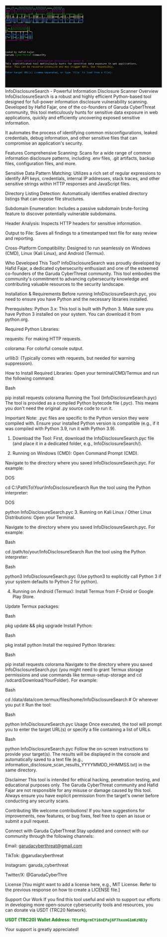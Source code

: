 ![InfoDisclosureSearch Screenshot](https://raw.githubusercontent.com/GarudaCyberThreat/Information_Disclosure_SearchTools/refs/heads/main/main-images.png)
InfoDisclosureSearch - Powerful Information Disclosure Scanner
Overview
InfoDisclosureSearch is a robust and highly efficient Python-based tool designed for full-power information disclosure vulnerability scanning. Developed by Hafid Fajar, one of the co-founders of Garuda CyberThreat community, this tool meticulously hunts for sensitive data exposure in web applications, quickly and efficiently uncovering exposed sensitive information.

It automates the process of identifying common misconfigurations, leaked credentials, debug information, and other sensitive files that can compromise an application's security.

Features
Comprehensive Scanning: Scans for a wide range of common information disclosure patterns, including .env files, .git artifacts, backup files, configuration files, and more.

Sensitive Data Pattern Matching: Utilizes a rich set of regular expressions to identify API keys, credentials, internal IP addresses, stack traces, and other sensitive strings within HTTP responses and JavaScript files.

Directory Listing Detection: Automatically identifies enabled directory listings that can expose file structures.

Subdomain Enumeration: Includes a passive subdomain brute-forcing feature to discover potentially vulnerable subdomains.

Header Analysis: Inspects HTTP headers for sensitive information.

Output to File: Saves all findings to a timestamped text file for easy review and reporting.

Cross-Platform Compatibility: Designed to run seamlessly on Windows (CMD), Linux (Kali Linux), and Android (Termux).

Who Developed This Tool?
InfoDisclosureSearch was proudly developed by Hafid Fajar, a dedicated cybersecurity enthusiast and one of the esteemed co-founders of the Garuda CyberThreat community. This tool embodies the community's commitment to advancing cybersecurity knowledge and contributing valuable resources to the security landscape.

Installation & Requirements
Before running InfoDisclosureSearch.pyc, you need to ensure you have Python and the necessary libraries installed.

Prerequisites:
Python 3.x: This tool is built with Python 3. Make sure you have Python 3 installed on your system. You can download it from python.org.

Required Python Libraries:

requests: For making HTTP requests.

colorama: For colorful console output.

urllib3: (Typically comes with requests, but needed for warning suppression).

How to Install Required Libraries:
Open your terminal/CMD/Termux and run the following command:

Bash

pip install requests colorama
Running the Tool (InfoDisclosureSearch.pyc)
The tool is provided as a compiled Python bytecode file (.pyc). This means you don't need the original .py source code to run it.

Important Note: .pyc files are specific to the Python version they were compiled with. Ensure your installed Python version is compatible (e.g., if it was compiled with Python 3.9, run it with Python 3.9).

1. Download the Tool:
First, download the InfoDisclosureSearch.pyc file (and place it in a dedicated folder, e.g., InfoDisclosureSearch/).

2. Running on Windows (CMD):
Open Command Prompt (CMD).

Navigate to the directory where you saved InfoDisclosureSearch.pyc. For example:

DOS

cd C:\Path\To\Your\InfoDisclosureSearch
Run the tool using the Python interpreter:

DOS

python InfoDisclosureSearch.pyc
3. Running on Kali Linux / Other Linux Distributions:
Open your Terminal.

Navigate to the directory where you saved InfoDisclosureSearch.pyc. For example:

Bash

cd /path/to/your/InfoDisclosureSearch
Run the tool using the Python interpreter:

Bash

python3 InfoDisclosureSearch.pyc
(Use python3 to explicitly call Python 3 if your system defaults to Python 2 for python).

4. Running on Android (Termux):
Install Termux from F-Droid or Google Play Store.

Update Termux packages:

Bash

pkg update && pkg upgrade
Install Python:

Bash

pkg install python
Install the required Python libraries:

Bash

pip install requests colorama
Navigate to the directory where you saved InfoDisclosureSearch.pyc (you might need to grant Termux storage permissions and use commands like termux-setup-storage and cd /sdcard/Download/YourFolder). For example:

Bash

cd /data/data/com.termux/files/home/InfoDisclosureSearch # Or wherever you put it
Run the tool:

Bash

python InfoDisclosureSearch.pyc
Usage
Once executed, the tool will prompt you to enter the target URL(s) or specify a file containing a list of URLs.

Bash

python InfoDisclosureSearch.pyc
Follow the on-screen instructions to provide your target(s). The results will be displayed in the console and automatically saved to a text file (e.g., information_disclosure_scan_results_YYYYMMDD_HHMMSS.txt) in the same directory.

Disclaimer
This tool is intended for ethical hacking, penetration testing, and educational purposes only. The Garuda CyberThreat community and Hafid Fajar are not responsible for any misuse or damage caused by this tool. Always ensure you have explicit permission from the target's owner before conducting any security scans.

Contributing
We welcome contributions! If you have suggestions for improvements, new features, or bug fixes, feel free to open an issue or submit a pull request.

Connect with Garuda CyberThreat
Stay updated and connect with our community through the following channels:

Email: garudacyberthreat@gmail.com

TikTok: @garudacyberthreat

Instagram: garuda_cyberthreat

Twitter/X: @GarudaCyberThre

License
[You might want to add a license here, e.g., MIT License. Refer to the previous response on how to create a LICENSE file.]

Support Our Work
If you find this tool useful and wish to support our efforts in developing more open-source cybersecurity tools and resources, you can donate via USDT (TRC20 Network).

**<span style="color: green;">USDT (TRC20) Wallet Address: `TEtzPQgrmCYi6nEPaj6F7hxxmG1mKzNB3y`</span>**

Your support is greatly appreciated!
